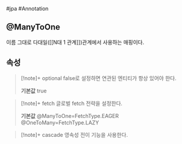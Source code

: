#jpa #Annotation 

## @ManyToOne
이름 그대로 다대일([[N대 1 관계]])관계에서 사용하는 매핑이다.

## 속성
> [!note]+ optional
> false로 설정하면 연관된 엔티티가 항상 있어야 한다.
> 
> **기본값**
> true

> [!note]+ fetch
> 글로벌 fetch 전략을 설정한다.
> 
> **기본값**
> @ManyToOne=FetchType.EAGER
> @OneToMany=FetchType.LAZY

> [!note]+ cascade
> 영속성 전이 기능을 사용한다.